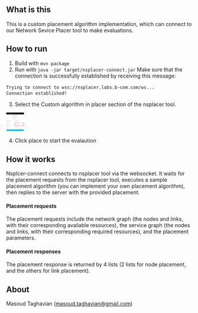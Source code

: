 ## What is this
  
This is a custom placement algorithm implementation, which can connect to our Network Sevice Placer tool to make evaluations.

## How to run
1. Build with `mvn package`
2. Run with `java -jar target/nsplacer-connect.jar`
Make sure that the connection is successfully established by receiving this message:

```
Trying to connect to wss://nsplacer.labs.b-com.com/ws...
Connection established!
```

3. Select the Custom algorithm in placer section of the nsplacer tool.

<img src="res/custom-placer.png" width="48">

4. Click place to start the evalaution

## How it works
Nsplcer-connect connects to nsplacer tool via the websocket. It waits for the placement requests from the nsplacer tool, executes a sample placement algorithm (you can implement your own placement algorithm), then replies to the server with the provided placement.

#### Placement requests
The placement requests include the network graph (the nodes and links, with their corresponding available resources), the service graph (the nodes and links, with their corresponding required resources), and the placement parameters.

#### Placement responses
The placement response is returned by 4 lists (2 lists for node placement, and the others for link placement). 

## About
Masoud Taghavian (masoud.taghavian@gmail.com)
